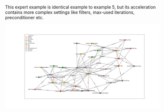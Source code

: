 This expert example is identical example to example 5, but its acceleration contains more complex settings like filters, max-used iterations, preconditioner etc.

![](config_graph.png)